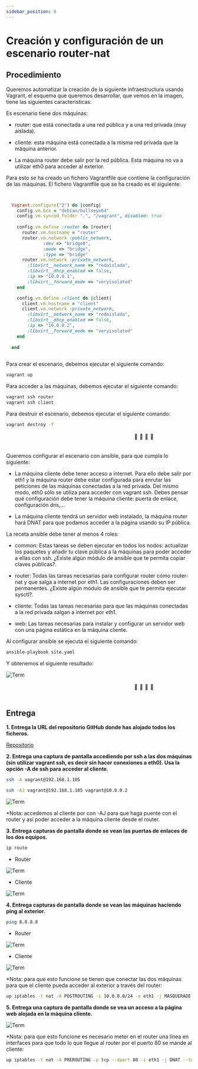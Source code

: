 ```yaml
---
sidebar_position: 6
---
```


# Creación y configuración de un escenario router-nat

## Procedimiento


Queremos automatizar la creación de la siguiente infraestructura usando Vagrant, el esquema que queremos desarrollar, que vemos en la imagen, tiene las siguientes características:

Es escenario tiene dos máquinas:

- router: que está conectada a una red pública y a una red privada (muy aislada).

- cliente: esta máquina está conectada a la misma red privada que la máquina anterior.

- La máquina router debe salir por la red pública. Esta máquina no va a utilizar eth0 para acceder al exterior.


Para esto se ha creado un fichero Vagrantfile que contiene la configuración de las máquinas. El fichero Vagrantfile que se ha creado es el siguiente:

```ruby


  Vagrant.configure("2") do |config|
    config.vm.box = "debian/bullseye64"
    config.vm.synced_folder ".", "/vagrant", disabled: true
    
    config.vm.define :router do |router|
      router.vm.hostname = "router"
      router.vm.network :public_network,
			  :dev => "bridge0",
			  :mode => "bridge",
			  :type => "bridge"
      router.vm.network :private_network,
        :libvirt__network_name => "redaislada",
        :libvirt__dhcp_enabled => false,
        :ip => "10.0.0.1",
        :libvirt__forward_mode => "veryisolated"
    end

    config.vm.define :client do |client|
      client.vm.hostname = "client"
      client.vm.network :private_network,
        :libvirt__network_name => "redaislada",
        :libvirt__dhcp_enabled => false,
        :ip => "10.0.0.2",
        :libvirt__forward_mode => "veryisolated"
    end
	  
  end
    
```

Para crear el escenario, debemos ejecutar el siguiente comando:

```bash
vagrant up
```

Para acceder a las máquinas, debemos ejecutar el siguiente comando:

```bash
vagrant ssh router
vagrant ssh client
```

Para destruir el escenario, debemos ejecutar el siguiente comando:

```bash
vagrant destroy -f
```


ㅤㅤㅤㅤㅤㅤㅤㅤㅤㅤㅤㅤㅤㅤㅤㅤㅤㅤㅤㅤㅤㅤㅤㅤㅤㅤㅤ🦦                  🦦                     🦦                      🦦ㅤㅤㅤㅤㅤㅤㅤㅤㅤㅤㅤㅤㅤㅤㅤㅤㅤㅤㅤㅤㅤㅤㅤㅤㅤㅤㅤㅤㅤㅤ


Queremos configurar el escenario con ansible, para que cumpla lo siguiente:

- La máquina cliente debe tener acceso a internet. Para ello debe salir por eth1 y la máquina router debe estar configurada para enrutar las peticiones de las máquinas conectadas a la red privada. Del mismo modo, eth0 sólo se utiliza para acceder con vagrant ssh. Debes pensar qué configuración debe tener la máquina cliente: puerta de enlace, configuración dns,…

- La máquina cliente tendrá un servidor web instalado, la máquina router hará DNAT para que podamos acceder a la página usando su IP pública.

La receta ansible debe tener al menos 4 roles:

- common: Estas tareas se deben ejecutar en todos los nodos: actualizar los paquetes y añadir tu clave pública a la máquinas para poder acceder a ellas con ssh. ¿Existe algún módulo de ansible que te permita copiar claves públicas?.

- router: Todas las tareas necesarias para configurar router cómo router-nat y que salga a internet por eth1. Las configuraciones deben ser permanentes. ¿Existe algún módulo de ansible que te permita ejecutar sysctl?.

- cliente: Todas las tareas necesarias para que las máquinas conectadas a la red privada salgan a internet por eth1.

- web: Las tareas necesarias para instalar y configurar un servidor web con una página estática en la máquina cliente.


Al configurar ansible se ejecuta el siguiente comando:

```bash
ansible-playbook site.yaml
```

Y obtenemos el siguiente resultado:

![Term](/img/SRI/practicaSRI-8.png)


ㅤㅤㅤㅤㅤㅤㅤㅤㅤㅤㅤㅤㅤㅤㅤㅤㅤㅤㅤㅤㅤㅤㅤㅤㅤㅤㅤ🦦                  🦦                     🦦                      🦦ㅤㅤㅤㅤㅤㅤㅤㅤㅤㅤㅤㅤㅤㅤㅤㅤㅤㅤㅤㅤㅤㅤㅤㅤㅤㅤㅤㅤㅤㅤ


## Entrega

**1. Entrega la URL del repositorio GitHub donde has alojado todos los ficheros.**

[Repositorio](https://github.com/belennazareth/vagrant_ansible)


**2. Entrega una captura de pantalla accediendo por ssh a las dos máquinas (sin utilizar vagrant ssh, es decir sin hacer conexiones a eth0). Usa la opción -A de ssh para acceder al cliente.**

```bash
ssh -A vagrant@192.168.1.105

ssh -AJ vagrant@192.168.1.105 vagrant@10.0.0.2
```

![Term](/img/SRI/practicaSRI-10.png)

*Nota: accedemos al cliente por con -AJ para que haga puente con el router y así poder acceder a la máquina cliente desde el router.


**3. Entrega capturas de pantalla donde se vean las puertas de enlaces de los dos equipos.**

```bash
ip route
```

* Router

![Term](/img/SRI/practicaSRI-11.png)


* Cliente

![Term](/img/SRI/practicaSRI-12.png)


**4. Entrega capturas de pantalla donde se vean las máquinas haciendo ping al exterior.**

```bash
ping 8.8.8.8
```

* Router

![Term](/img/SRI/practicaSRI-13.png)


* Cliente

![Term](/img/SRI/practicaSRI-14.png)

*Nota: para que esto funcione se tienen que conectar las dos máquinas para que el cliente pueda acceder al exterior a través del router:

```bash
up iptables -t nat -A POSTROUTING -s 10.0.0.0/24 -o eth1 -j MASQUERADE
```


**5. Entrega una captura de pantalla donde se vea un acceso a la página web alojada en la máquina cliente.**

![Term](/img/SRI/practicaSRI-15.png)


*Nota: para que esto funcione es necesario meter en el router una línea en interfaces para que todo lo que llegue al router por el puerto 80 se mande al cliente:

```bash
up iptables -t nat -A PREROUTING -p tcp --dport 80 -i eth1 -j DNAT --to 10.0.0.2
```